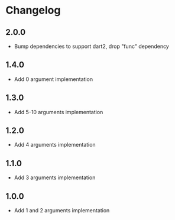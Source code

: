 # Changelog

## 2.0.0
- Bump dependencies to support dart2, drop "func" dependency

## 1.4.0
- Add 0 argument implementation

## 1.3.0
- Add 5-10 arguments implementation

## 1.2.0
- Add 4 arguments implementation

## 1.1.0
- Add 3 arguments implementation

## 1.0.0
- Add 1 and 2 arguments implementation

